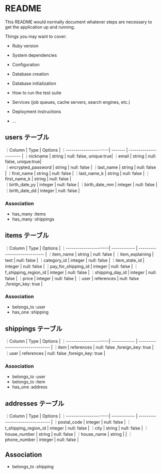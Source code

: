 # README

This README would normally document whatever steps are necessary to get the
application up and running.

Things you may want to cover:

* Ruby version

* System dependencies

* Configuration

* Database creation

* Database initialization

* How to run the test suite

* Services (job queues, cache servers, search engines, etc.)

* Deployment instructions

* ...


## users テーブル

｜Column                | Type     |  Options                 |
｜----------------------| -------  |  ----------------------  | 
｜nickname              | string   |  null: false, unique:true|
｜email                 | string   |  null: false, unique:true|       
｜encrypted_password    | string   |  null: false             |
｜last_name             | string   |  null: false             |
｜first_name            | string   |  null: false             |
｜last_name_k           | string   |  null: false             |
｜first_name_k          | string   |  null: false             |   
｜birth_date_yy         | integer  |  null: false             | 
｜birth_date_mm         | integer  |  null: false             | 
｜birth_date_dd         | integer  |  null: false             | 




### Association

- has_many :items
- has_many :shippings



## items テーブル

｜Column                | Type          |  Options                          |
｜----------------------| ------------  |  -----------------------------    |
｜item_name             | string        |  null: false                      |
｜item_explaining       | text          |  null: false                      |
｜category_id           | integer       |  null: false                      |
｜item_state_id         | integer       |  null: false                      |
｜pay_for_shipping_id   | integer       |  null: false                      |
｜f_shipping_region_id  | integer       |  null: false                      |
｜shipping_day_id       | integer       |  null: false                      |
｜price                 | integer       |  null: false                      |
｜user                  | references    |  null: false ,foreign_key: true   |

### Association

- belongs_to :user
- has_one :shipping



## shippings テーブル

｜Column                | Type          |  Options                          |
｜----------------------| ------------  |  -------------------------------- |
｜item                  | references    |  null: false ,foreign_key: true   |
｜user                  | references    |  null: false ,foreign_key: true   |


### Association

- belongs_to :user
- belongs_to :item
- has_one :address


## addresses テーブル

｜Column                | Type          |  Options                          |
｜----------------------| ------------  |  -------------------------------- |
｜postal_code           | integer       |  null: false                      |
｜t_shipping_region_id  | integer       |  null: false                      |
｜city                  | string        |  null: false                      |
｜house_number          | string        |  null: false                      |
｜house_name            | string        |                                   |
｜phone_number          | integer       |  null: false                      |

## Association
- belongs_to :shipping